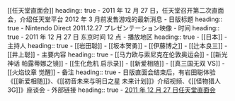 [[任天堂直面会]]
heading:: true
	- 2011 年 12 月 27 日，任天堂召开第二次直面会，介绍任天堂平台 2012 年 3 月前发售游戏的最新消息
	- 日版标题
	  heading:: true
		- Nintendo Direct 2011.12.27 プレゼンテーション映像
	- 时间
	  heading:: true
		- 2011 年 12 月 27 日 东京时间 12 点
	- 播放地区
	  heading:: true
		- [[日本]]
	- 主持人
	  heading:: true
		- [[岩田聪]]
		- [[坂本贺勇]]
		- [[伊藤博之]]
		- [[辻本良三]]
		- [[井上聪]]
	- 主要内容
	  heading:: true
		- [[马力欧与索尼克在伦敦奥运会]]
		- [[新光神话 帕露蒂娜之镜]]
		- [[生化危机 启示录]]
		- [[新爱相随]]
		- [[真三国无双 VS]]
		- [[火焰纹章 觉醒]]
	- 备注
	  heading:: true
		- 日版直面会结束后，有岩田聪体验《[[新爱相随]]》、《[[初音未来与明日之星 未来计划]]》介绍视频、《[[怪物猎人 3G]]》座谈会
	- 外部链接
	  heading:: true
		- [2011 年 12 月 27 日任天堂直面会](https://www.bilibili.com/video/BV1EE411r7uY/)